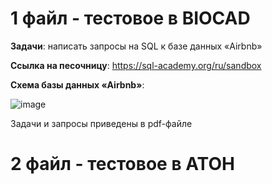 # 1 файл - тестовое в BIOCAD

**Задачи**: написать запросы на SQL к базе данных «Airbnb»

**Ссылка на песочницу**: https://sql-academy.org/ru/sandbox

**Схема базы данных «Airbnb»**:




![image](https://github.com/user-attachments/assets/ef9518b9-44e2-4b7d-94b6-0b1b5989a380)

Задачи и запросы приведены в pdf-файле

# 2 файл - тестовое в АТОН
